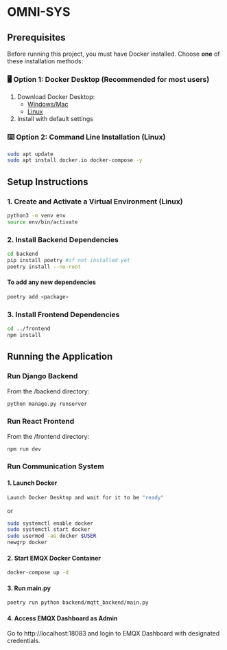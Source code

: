 # OMNI-SYS

## Prerequisites
Before running this project, you must have Docker installed. Choose **one** of these installation methods:

### 🖥️ Option 1: Docker Desktop (Recommended for most users)
1. Download Docker Desktop:
   - [Windows/Mac](https://www.docker.com/products/docker-desktop)
   - [Linux](https://docs.docker.com/desktop/install/linux-install/)
2. Install with default settings

### ⌨️ Option 2: Command Line Installation (Linux)
```bash
sudo apt update
sudo apt install docker.io docker-compose -y
```

## Setup Instructions

### 1. Create and Activate a Virtual Environment (Linux)

```bash
python3 -m venv env
source env/bin/activate
```

### 2. Install Backend Dependencies

```bash
cd backend
pip install poetry #if not installed yet
poetry install --no-root
```
#### To add any new dependencies

```bash
poetry add <package>
```

### 3. Install Frontend Dependencies
```bash
cd ../frontend
npm install
```

## Running the Application

### Run Django Backend
From the /backend directory:

```bash
python manage.py runserver
```

### Run React Frontend
From the /frontend directory:

```bash
npm run dev
```

### Run Communication System
#### 1. Launch Docker
```bash
Launch Docker Desktop and wait for it to be "ready"
```
or

```bash
sudo systemctl enable docker
sudo systemctl start docker
sudo usermod -aG docker $USER
newgrp docker 
```
#### 2. Start EMQX Docker Container
```bash
docker-compose up -d
```
#### 3. Run main.py
```bash
poetry run python backend/mqtt_backend/main.py
```
#### 4. Access EMQX Dashboard as Admin
Go to http://localhost:18083 and login to EMQX Dashboard with designated credentials.